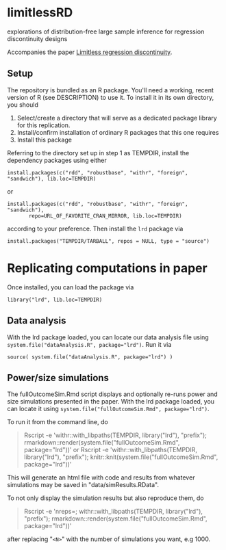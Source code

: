 # limitlessRD
explorations of distribution-free large sample inference for regression discontinuity designs

Accompanies the paper [Limitless regression discontinuity](http://arxiv.org/abs/1403.5478).

## Setup

The repository is bundled as an R package.  You'll need a working,
recent version of R (see DESCRIPTION) to use it.  To install it in its
own directory, you should

1.  Select/create a directory that will serve as a dedicated package
    library for this replication.
2.  Install/confirm installation of ordinary R packages that this one requires 
3.  Install this package

Referring to the directory set up in step 1 as TEMPDIR, install the
dependency packages using either

```{r}
install.packages(c("rdd", "robustbase", "withr", "foreign",  "sandwich"), lib.loc=TEMPDIR)
```
or
```{r}
install.packages(c("rdd", "robustbase", "withr", "foreign",  "sandwich"),
       repo=URL_OF_FAVORITE_CRAN_MIRROR, lib.loc=TEMPDIR)
```
according to your preference.  Then install the `lrd` package via

```{r}
install.packages("TEMPDIR/TARBALL", repos = NULL, type = "source")
```

# Replicating computations in paper

Once installed, you can load the package via

```{r}
library("lrd", lib.loc=TEMPDIR)
```

## Data analysis

With the lrd package loaded, you can locate our data analysis file using
`system.file("dataAnalysis.R", package="lrd")`.  Run it via

```{r}
source( system.file("dataAnalysis.R", package="lrd") )
```

## Power/size simulations



The fullOutcomeSim.Rmd script displays and optionally re-runs power and
size simulations presented in the paper.  With the lrd package loaded, you can locate it using
`system.file("fullOutcomeSim.Rmd", package="lrd")`.


To run it from the command line, do 

>   Rscript -e 'withr::with_libpaths(TEMPDIR, library("lrd"),  "prefix"); rmarkdown::render(system.file("fullOutcomeSim.Rmd", package="lrd"))'
or
>   Rscript -e 'withr::with_libpaths(TEMPDIR, library("lrd"),  "prefix"); knitr::knit(system.file("fullOutcomeSim.Rmd", package="lrd"))'

This will generate an html file with code and results from whatever
simulations may be saved in "data/simResults.RData".

To not only display the simulation results but also reproduce them, do 
>   Rscript -e 'nreps=<N>; withr::with_libpaths(TEMPDIR, library("lrd"),  "prefix"); rmarkdown::render(system.file("fullOutcomeSim.Rmd", package="lrd"))'

after replacing "`<N>`" with the number of simulations you want, e.g 1000.  




